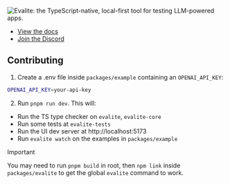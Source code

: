 ![Evalite: the TypeScript-native, local-first tool for testing LLM-powered apps.](https://raw.githubusercontent.com/mattpocock/evalite/refs/heads/main/repo-card.jpg)

- [View the docs](https://www.evalite.dev/)
- [Join the Discord](https://www.mattpocock.com/ai-discord)

## Contributing

1. Create a .env file inside `packages/example` containing an `OPENAI_API_KEY`:

```sh
OPENAI_API_KEY=your-api-key
```

2. Run `pnpm run dev`. This will:

- Run the TS type checker on `evalite`, `evalite-core`
- Run some tests at `evalite-tests`
- Run the UI dev server at http://localhost:5173
- Run `evalite watch` on the examples in `packages/example`

> [!IMPORTANT]
>
> You may need to run `pnpm build` in root, then `npm link` inside `packages/evalite` to get the global `evalite` command to work.
